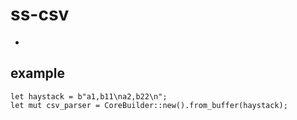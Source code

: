 # ss-csv
* 


## example 

```
let haystack = b"a1,b11\na2,b22\n";
let mut csv_parser = CoreBuilder::new().from_buffer(haystack);
```
